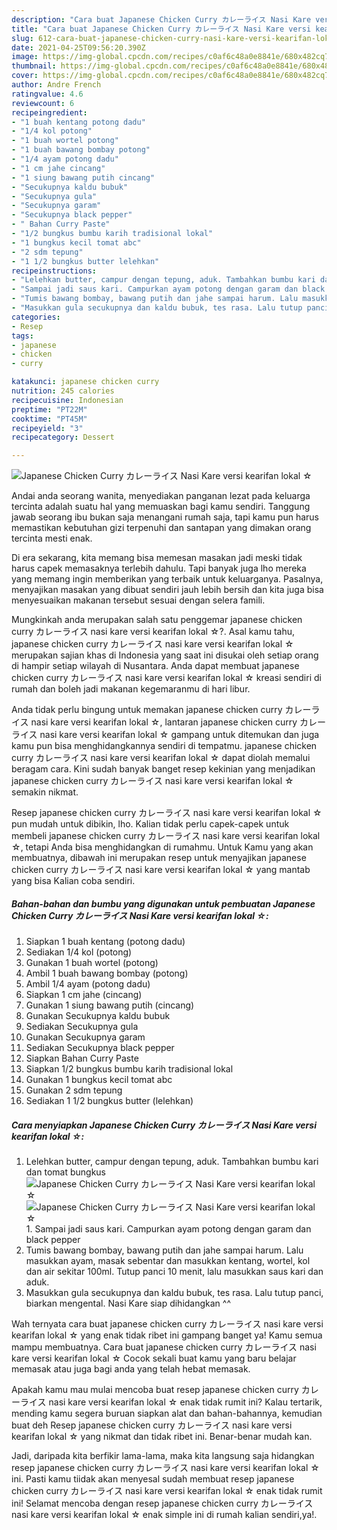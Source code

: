 ```yaml
---
description: "Cara buat Japanese Chicken Curry カレーライス Nasi Kare versi kearifan lokal ☆ yang lezat Untuk Jualan"
title: "Cara buat Japanese Chicken Curry カレーライス Nasi Kare versi kearifan lokal ☆ yang lezat Untuk Jualan"
slug: 612-cara-buat-japanese-chicken-curry-nasi-kare-versi-kearifan-lokal-yang-lezat-untuk-jualan
date: 2021-04-25T09:56:20.390Z
image: https://img-global.cpcdn.com/recipes/c0af6c48a0e8841e/680x482cq70/japanese-chicken-curry-カレーライス-nasi-kare-versi-kearifan-lokal-☆-foto-resep-utama.jpg
thumbnail: https://img-global.cpcdn.com/recipes/c0af6c48a0e8841e/680x482cq70/japanese-chicken-curry-カレーライス-nasi-kare-versi-kearifan-lokal-☆-foto-resep-utama.jpg
cover: https://img-global.cpcdn.com/recipes/c0af6c48a0e8841e/680x482cq70/japanese-chicken-curry-カレーライス-nasi-kare-versi-kearifan-lokal-☆-foto-resep-utama.jpg
author: Andre French
ratingvalue: 4.6
reviewcount: 6
recipeingredient:
- "1 buah kentang potong dadu"
- "1/4 kol potong"
- "1 buah wortel potong"
- "1 buah bawang bombay potong"
- "1/4 ayam potong dadu"
- "1 cm jahe cincang"
- "1 siung bawang putih cincang"
- "Secukupnya kaldu bubuk"
- "Secukupnya gula"
- "Secukupnya garam"
- "Secukupnya black pepper"
- " Bahan Curry Paste"
- "1/2 bungkus bumbu karih tradisional lokal"
- "1 bungkus kecil tomat abc"
- "2 sdm tepung"
- "1 1/2 bungkus butter lelehkan"
recipeinstructions:
- "Lelehkan butter, campur dengan tepung, aduk. Tambahkan bumbu kari dan tomat bungkus"
- "Sampai jadi saus kari. Campurkan ayam potong dengan garam dan black pepper"
- "Tumis bawang bombay, bawang putih dan jahe sampai harum. Lalu masukkan ayam, masak sebentar dan masukkan kentang, wortel, kol dan air sekitar 100ml. Tutup panci 10 menit, lalu masukkan saus kari dan aduk."
- "Masukkan gula secukupnya dan kaldu bubuk, tes rasa. Lalu tutup panci, biarkan mengental. Nasi Kare siap dihidangkan ^^"
categories:
- Resep
tags:
- japanese
- chicken
- curry

katakunci: japanese chicken curry 
nutrition: 245 calories
recipecuisine: Indonesian
preptime: "PT22M"
cooktime: "PT45M"
recipeyield: "3"
recipecategory: Dessert

---
```



![Japanese Chicken Curry カレーライス Nasi Kare versi kearifan lokal ☆](https://img-global.cpcdn.com/recipes/c0af6c48a0e8841e/680x482cq70/japanese-chicken-curry-カレーライス-nasi-kare-versi-kearifan-lokal-☆-foto-resep-utama.jpg)

Andai anda seorang wanita, menyediakan panganan lezat pada keluarga tercinta adalah suatu hal yang memuaskan bagi kamu sendiri. Tanggung jawab seorang ibu bukan saja menangani rumah saja, tapi kamu pun harus memastikan kebutuhan gizi terpenuhi dan santapan yang dimakan orang tercinta mesti enak.

Di era  sekarang, kita memang bisa memesan masakan jadi meski tidak harus capek memasaknya terlebih dahulu. Tapi banyak juga lho mereka yang memang ingin memberikan yang terbaik untuk keluarganya. Pasalnya, menyajikan masakan yang dibuat sendiri jauh lebih bersih dan kita juga bisa menyesuaikan makanan tersebut sesuai dengan selera famili. 



Mungkinkah anda merupakan salah satu penggemar japanese chicken curry カレーライス nasi kare versi kearifan lokal ☆?. Asal kamu tahu, japanese chicken curry カレーライス nasi kare versi kearifan lokal ☆ merupakan sajian khas di Indonesia yang saat ini disukai oleh setiap orang di hampir setiap wilayah di Nusantara. Anda dapat membuat japanese chicken curry カレーライス nasi kare versi kearifan lokal ☆ kreasi sendiri di rumah dan boleh jadi makanan kegemaranmu di hari libur.

Anda tidak perlu bingung untuk memakan japanese chicken curry カレーライス nasi kare versi kearifan lokal ☆, lantaran japanese chicken curry カレーライス nasi kare versi kearifan lokal ☆ gampang untuk ditemukan dan juga kamu pun bisa menghidangkannya sendiri di tempatmu. japanese chicken curry カレーライス nasi kare versi kearifan lokal ☆ dapat diolah memalui beragam cara. Kini sudah banyak banget resep kekinian yang menjadikan japanese chicken curry カレーライス nasi kare versi kearifan lokal ☆ semakin nikmat.

Resep japanese chicken curry カレーライス nasi kare versi kearifan lokal ☆ pun mudah untuk dibikin, lho. Kalian tidak perlu capek-capek untuk membeli japanese chicken curry カレーライス nasi kare versi kearifan lokal ☆, tetapi Anda bisa menghidangkan di rumahmu. Untuk Kamu yang akan membuatnya, dibawah ini merupakan resep untuk menyajikan japanese chicken curry カレーライス nasi kare versi kearifan lokal ☆ yang mantab yang bisa Kalian coba sendiri.

<!--inarticleads1-->

##### Bahan-bahan dan bumbu yang digunakan untuk pembuatan Japanese Chicken Curry カレーライス Nasi Kare versi kearifan lokal ☆:

1. Siapkan 1 buah kentang (potong dadu)
1. Sediakan 1/4 kol (potong)
1. Gunakan 1 buah wortel (potong)
1. Ambil 1 buah bawang bombay (potong)
1. Ambil 1/4 ayam (potong dadu)
1. Siapkan 1 cm jahe (cincang)
1. Gunakan 1 siung bawang putih (cincang)
1. Gunakan Secukupnya kaldu bubuk
1. Sediakan Secukupnya gula
1. Gunakan Secukupnya garam
1. Sediakan Secukupnya black pepper
1. Siapkan  Bahan Curry Paste
1. Siapkan 1/2 bungkus bumbu karih tradisional lokal
1. Gunakan 1 bungkus kecil tomat abc
1. Gunakan 2 sdm tepung
1. Sediakan 1 1/2 bungkus butter (lelehkan)




<!--inarticleads2-->

##### Cara menyiapkan Japanese Chicken Curry カレーライス Nasi Kare versi kearifan lokal ☆:

1. Lelehkan butter, campur dengan tepung, aduk. Tambahkan bumbu kari dan tomat bungkus
<img src="https://img-global.cpcdn.com/steps/8c62ff12197cb689/160x128cq70/japanese-chicken-curry-カレーライス-nasi-kare-versi-kearifan-lokal-☆-langkah-memasak-1-foto.jpg" alt="Japanese Chicken Curry カレーライス Nasi Kare versi kearifan lokal ☆"><img src="https://img-global.cpcdn.com/steps/9836035ac955820b/160x128cq70/japanese-chicken-curry-カレーライス-nasi-kare-versi-kearifan-lokal-☆-langkah-memasak-1-foto.jpg" alt="Japanese Chicken Curry カレーライス Nasi Kare versi kearifan lokal ☆">1. Sampai jadi saus kari. Campurkan ayam potong dengan garam dan black pepper
1. Tumis bawang bombay, bawang putih dan jahe sampai harum. Lalu masukkan ayam, masak sebentar dan masukkan kentang, wortel, kol dan air sekitar 100ml. Tutup panci 10 menit, lalu masukkan saus kari dan aduk.
1. Masukkan gula secukupnya dan kaldu bubuk, tes rasa. Lalu tutup panci, biarkan mengental. Nasi Kare siap dihidangkan ^^




Wah ternyata cara buat japanese chicken curry カレーライス nasi kare versi kearifan lokal ☆ yang enak tidak ribet ini gampang banget ya! Kamu semua mampu membuatnya. Cara buat japanese chicken curry カレーライス nasi kare versi kearifan lokal ☆ Cocok sekali buat kamu yang baru belajar memasak atau juga bagi anda yang telah hebat memasak.

Apakah kamu mau mulai mencoba buat resep japanese chicken curry カレーライス nasi kare versi kearifan lokal ☆ enak tidak rumit ini? Kalau tertarik, mending kamu segera buruan siapkan alat dan bahan-bahannya, kemudian buat deh Resep japanese chicken curry カレーライス nasi kare versi kearifan lokal ☆ yang nikmat dan tidak ribet ini. Benar-benar mudah kan. 

Jadi, daripada kita berfikir lama-lama, maka kita langsung saja hidangkan resep japanese chicken curry カレーライス nasi kare versi kearifan lokal ☆ ini. Pasti kamu tiidak akan menyesal sudah membuat resep japanese chicken curry カレーライス nasi kare versi kearifan lokal ☆ enak tidak rumit ini! Selamat mencoba dengan resep japanese chicken curry カレーライス nasi kare versi kearifan lokal ☆ enak simple ini di rumah kalian sendiri,ya!.


